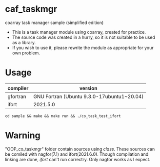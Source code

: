 # caf_taskmgr
coarray task manager sample (simplified edition)

- This is a task manager module using coarray, created for practice.
- The source code was created in a hurry, so it is not suitable to be used as a library. 
- If you wish to use it, please rewrite the module as appropriate for your own problem.

# Usage
|compiler | version |
|---------|---------|
|gfortran | GNU Fortran (Ubuntu 9.3.0-17ubuntu1~20.04) |
|ifort    | 2021.5.0 |

`cd sample && make && make run && ./co_task_test_ifort`

# Warning
"OOP_co_taskmgr" folder contain sources using *class*.  These sources
can be comiled with nagfor(7.1) and ifort(2021.6.0). Though compilation and linking are done,
*ifort* can't run correctry. Only nagfor works as I expect. 
